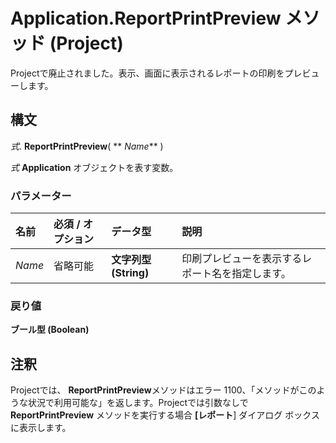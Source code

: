 
# Application.ReportPrintPreview メソッド (Project)

Projectで廃止されました。表示、画面に表示されるレポートの印刷をプレビューします。


## 構文

 _式_. **ReportPrintPreview**( ** _Name_** )

 _式_ **Application** オブジェクトを表す変数。


### パラメーター



|**名前**|**必須 / オプション**|**データ型**|**説明**|
|:-----|:-----|:-----|:-----|
| _Name_|省略可能|**文字列型 (String)**|印刷プレビューを表示するレポート名を指定します。|

### 戻り値

 **ブール型 (Boolean)**


## 注釈

Projectでは、  **ReportPrintPreview**メソッドはエラー 1100、「メソッドがこのような状況で利用可能な」を返します。Projectでは引数なしで **ReportPrintPreview** メソッドを実行する場合 **[レポート**] ダイアログ ボックスに表示します。

